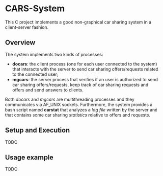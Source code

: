 # CARS-System

This C project implements a good non-graphical car sharing system in a client-server fashion.

## Overview

The system implements two kinds of processes:

+  **docars**: the client process (one for each user connected to the system) that interacts with the server to send car sharing offers/requests related to the connected user;
+  **mgcars**: the server process that verifies if an user is authorized to send car sharing offers/requests,
keep track of car sharing requests and offers and send answers to clients.

Both *docars* and *mgcars* are multithreading processes and they communicates via AF_UNIX sockets.
Furthermore, the system provides a bash script named **carstat** that analyzes a *log file* written by the server and that contains some car sharing *statistics* relative to offers and requests.

## Setup and Execution

TODO

## Usage example

TODO
